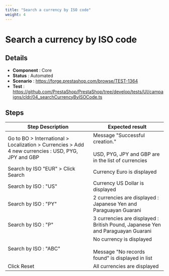 ```yaml
---
title: "Search a currency by ISO code"
weight: 4
---
```


# Search a currency by ISO code
## Details
* **Component** : Core
* **Status** : Automated
* **Scenario** : https://forge.prestashop.com/browse/TEST-1364
* **Test** : https://github.com/PrestaShop/PrestaShop/tree/develop/tests/UI/campaigns/cldr/04_searchCurrencyByISOCode.ts

## Steps
| Step Description | Expected result |
| ----- | ----- |
| Go to BO > International > Localization > Currencies > Add 4 new currencies : USD, PYG, JPY and GBP | Message "Successful creation."<br><br>USD, PYG, JPY and GBP are in the list of currencies |
| Search by ISO "EUR" > Click Search | Currency Euro is displayed |
| Search by ISO : "US" | Currency US Dollar is displayed |
| Search by ISO : "PY" | 2 currencies are displayed : Japanese Yen and Paraguayan Guarani |
| Search by ISO : "P" | 3 currencies are displayed : British Pound, Japanese Yen and Paraguayan Guarani |
| Search by ISO : "ABC" | No currency is displayed<br><br>Message "No records found" is displayed in list |
| Click Reset | All currencies are displayed |